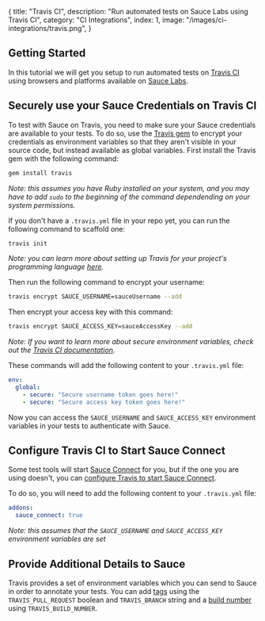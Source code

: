 {
  title: "Travis CI",
  description: "Run automated tests on Sauce Labs using Travis CI",
  category: "CI Integrations",
  index: 1,
  image: "/images/ci-integrations/travis.png",
}

## Getting Started

In this tutorial we will get you setup to run automated tests on
[Travis CI](https://travis-ci.org/) using browsers and platforms available on
[Sauce Labs](https://saucelabs.com).

## Securely use your Sauce Credentials on Travis CI

To test with Sauce on Travis, you need to make sure your Sauce credentials are available to your tests. To do so, use the [Travis gem](https://rubygems.org/gems/travis) to encrypt your credentials as environment variables so that they aren't visible in your source code, but instead available as global variables. First install the Travis gem with the following command:

```bash
gem install travis
```
*Note: this assumes you have Ruby installed on your system, and you may have to add `sudo` to the beginning of the command dependending on your system permissions.*

If you don't have a `.travis.yml` file in your repo yet, you can run the following command to scaffold one:

```bash
travis init
```
*Note: you can learn more about setting up Travis for your project's programming language [here](http://about.travis-ci.org/docs/user/getting-started/#Getting-started).*

Then run the following command to encrypt your username:

```bash
travis encrypt SAUCE_USERNAME=sauceUsername --add
```

Then encrypt your access key with this command:

```bash
travis encrypt SAUCE_ACCESS_KEY=sauceAccessKey --add
```

*Note: If you want to learn more about secure environment variables, check out the
[Travis
CI documentation](http://about.travis-ci.org/docs/user/build-configuration/#Secure-environment-variables).*

These commands will add the following content to your  `.travis.yml` file:

```yaml
env:
  global:
    - secure: "Secure username token goes here!"
    - secure: "Secure access key token goes here!"
```

Now you can access the `SAUCE_USERNAME` and `SAUCE_ACCESS_KEY` environment variables in your tests to authenticate with Sauce.

## Configure Travis CI to Start Sauce Connect

Some test tools will start [Sauce Connect](/reference/sauce-connect) for you, but if the one you are using doesn't, you can [configure Travis to start Sauce Connect](http://docs.travis-ci.com/user/sauce-connect/).

To do so, you will need to add the following content to your `.travis.yml` file:

```yaml
addons:
  sauce_connect: true
```
*Note: this assumes that the `SAUCE_USERNAME` and `SAUCE_ACCESS_KEY` environment variables are set*

## Provide Additional Details to Sauce

Travis provides a set of environment variables which you can send to Sauce in order to annotate your tests. You can add [tags](/reference/test-configuration/#tag-your-jobs) using the `TRAVIS_PULL_REQUEST` boolean and `TRAVIS_BRANCH` string and a [build number](/reference/test-configuration/#record-the-build-number) using `TRAVIS_BUILD_NUMBER`.